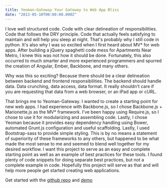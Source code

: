 ```yaml
---
title: Yeoman-Gateway Your Gateway to Web App Bliss
date: "2013-05-10T00:00:00.000Z"
---
```


I love well structured code. Code with clear delineation of responsibilities. Code that follows the DRY principle. Code that actually feels satisfying to maintain and will help you sleep at night. That's probably why I still code in python. It's also why I was so excited when I first heard about MV* for web apps. After building a jQuery spaghetti code mess for Apartments Near Metro, I knew this was not how it should be done. Fortunately, this also occurred to much smarter and more experienced programmers and spurred the creation of Angular, Ember, Backbone, and many others.

Why was this so exciting? Because there should be a clear delineation between backend and frontend responsibilities. The backend should handle data. Data crunching, data access, data format. It really shouldn't care if you are requesting that data from a web browser, or an iPad app or cURL.

That brings me to Yeoman-Gateway. I wanted to create a starting point for new web apps. I had experience with Backbone.js, so I chose Backbone.js + Marionette.js as the MV* framework. I've been happy using Require.js, so I chose to use it for modularizing and assembling code. Lastly, I chose Yeoman because it provides easy dependency handling using Bower, automated Grunt.js configuration and useful scaffolding. Lastly, I used Bootstrap-sass to provide simple styling. This is by no means a statement of superiority of these frameworks to any others, but happened to be what made the most sense to me and seemed to blend well together for my desired workflow. I want this project to serve as an easy and complete starting point as well as an example of best practices for these tools. I found plenty of code snippets for doing separate best practices, but not a complete example in code. Hopefully this project will serve as that and will help more people get started creating web applications.

Get started with the [github repo](https://github.com/wlindner/Yeoman-Gateway) and [demo](http://williamlindner.com/Yeoman-Gateway)

